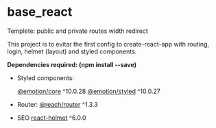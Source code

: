 # base_react
Templete: public and private routes width redirect

This project is to evitar the first config to create-react-app with routing, login, helmet (layout) and styled components.

**Dependencies required: (npm install --save)**

  - Styled components:
  
      [@emotion/core](https://emotion.sh/docs/introduction#react) ^10.0.28
      [@emotion/styled](https://emotion.sh/docs/styled) ^10.0.27
      
  - Router: 
      [@reach/router](https://reach.tech/router) ^1.3.3
      
  - SEO
      [react-helmet](https://www.npmjs.com/package/react-helmet) ^6.0.0

